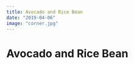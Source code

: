 ```yaml
---
title: Avocado and Rice Bean
date: "2019-04-06"
image: "corner.jpg"
---
```


# Avocado and Rice Bean
